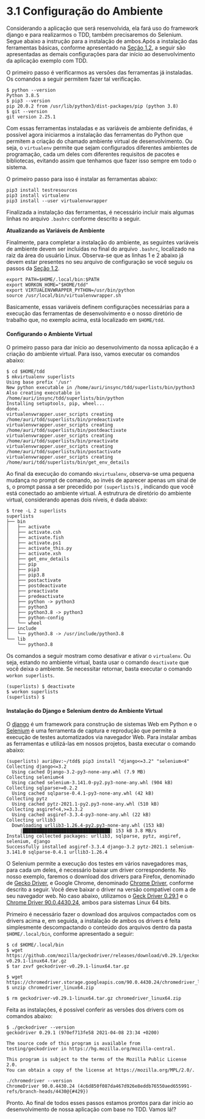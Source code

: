# 3.1 Configuração do Ambiente

Considerando a aplicação que será resenvolvida, ela fará uso do framework django e para realizarmos o TDD, também precisaremos do Selenium. Segue abaixo a instrução para a instalação de ambos.Após a instalação das ferramentas básicas, conforme apresentado na [Seção 1.2](../1-introducao/1-2-configuracao-inicial-do-ambiente.md), a seguir são apresentadas as demais configurações para dar início ao desenvolvimento da aplicação exemplo com TDD. 

O primeiro passo é verificarmos as versões das ferramentas já instaladas. Os comandos a seguir permitem fazer tal verificação.

```text
$ python --version
Python 3.8.5
$ pip3 --version
pip 20.0.2 from /usr/lib/python3/dist-packages/pip (python 3.8)
$ git --version
git version 2.25.1
```

Com essas ferramentas instaladas e as variáveis de ambiente definidas, é possível agora iniciarmos a instalação das ferramentas do Python que permitem a criação do chamado ambiente virtual de desenvolvimento. Ou seja, o `virtualenv` permite que sejam configurados diferentes ambientes de programação, cada um deles com diferentes requisitos de pacotes e bibliotecas, evitando assim que tenhamos que fazer isso sempre em todo o sistema.

O primeiro passo para isso é instalar as ferramentas abaixo:

```text
pip3 install testresources
pip3 install virtualenv
pip3 install --user virtualenvwrapper
```

Finalizada a instalação das ferramentas, é necessário incluir mais algumas linhas no arquivo `.bashrc` conforme descrito a seguir.

**Atualizando as Variáveis de Ambiente**

Finalmente, para completar a instalação do ambiente, as seguintes variáveis de ambiente devem ser incluídas no final do arquivo `.bashrc`, localizado na raiz da área do usuário Linux. Observa-se que as linhas 1 e 2 abaixo já devem estar presentes no seu arquivo de configuração se você seguiu os passos da [Seção 1.2](../1-introducao/1-2-configuracao-inicial-do-ambiente.md).

```text
export PATH=$HOME/.local/bin:$PATH
export WORKON_HOME="$HOME/tdd"
export VIRTUALENVWRAPPER_PYTHON=/usr/bin/python
source /usr/local/bin/virtualenvwrapper.sh
```

Basicamente, essas variáveis definem configurações necessárias para a execução das ferramentas de desenvolvimento e o nosso diretório de trabalho que, no exemplo acima, está localizado em `$HOME/tdd`.

#### Configurando o Ambiente Virtual

O primeiro passo para dar início ao desenvolvimento da nossa aplicação é a criação do ambiente virtual. Para isso, vamos executar os comandos abaixo:

```text
$ cd $HOME/tdd
$ mkvirtualenv superlists
Using base prefix '/usr'
New python executable in /home/auri/insync/tdd/superlists/bin/python3
Also creating executable in /home/auri/insync/tdd/superlists/bin/python
Installing setuptools, pip, wheel...
done.
virtualenvwrapper.user_scripts creating /home/auri/tdd/superlists/bin/predeactivate
virtualenvwrapper.user_scripts creating /home/auri/tdd/superlists/bin/postdeactivate
virtualenvwrapper.user_scripts creating /home/auri/tdd/superlists/bin/preactivate
virtualenvwrapper.user_scripts creating /home/auri/tdd/superlists/bin/postactivate
virtualenvwrapper.user_scripts creating /home/auri/tdd/superlists/bin/get_env_details
```

Ao final da execução do comando `mkvirtualenv`, observa-se uma pequena mudança no prompt de comando, ao invés de aparecer apenas um sinal de `$`, o prompt passa a ser precedido por `(superlists)$` , indicando que você está conectado ao ambiente virtual. A estrutrura de diretório do ambiente virtual, considerando apenas dois níveis, é dada abaixo:

```text
$ tree -L 2 superlists
superlists
├── bin
│   ├── activate
│   ├── activate.csh
│   ├── activate.fish
│   ├── activate.ps1
│   ├── activate_this.py
│   ├── activate.xsh
│   ├── get_env_details
│   ├── pip
│   ├── pip3
│   ├── pip3.8
│   ├── postactivate
│   ├── postdeactivate
│   ├── preactivate
│   ├── predeactivate
│   ├── python -> python3
│   ├── python3
│   ├── python3.8 -> python3
│   ├── python-config
│   └── wheel
├── include
│   └── python3.8 -> /usr/include/python3.8
└── lib
    └── python3.8
```

Os comandos a seguir mostram como desativar e ativar o `virtualenv`. Ou seja, estando no ambiente virtual, basta usar o comando `deactivate` que você deixa o ambiente. Se necessitar retornar, basta executar o comando `workon superlists`.

```text
(superlists) $ deactivate 
$ workon superlists
(superlists) $ 
```

#### Instalação do Django e Selenium dentro do Ambiente Virtual

O [django](https://www.djangoproject.com/) é um framework para construção de sistemas Web em Python e o [Selenium](https://selenium-python.readthedocs.io/) é uma ferramenta de captura e reprodução que permite a execução de testes automatizados via navegador Web. Para instalar ambas as ferramentas e utilizá-las em nossos projetos, basta executar o comando abaixo:

```text
(superlists) auri@av:~/tdd$ pip3 install "django<=3.2" "selenium<4"
Collecting django<=3.2
  Using cached Django-3.2-py3-none-any.whl (7.9 MB)
Collecting selenium<4
  Using cached selenium-3.141.0-py2.py3-none-any.whl (904 kB)
Collecting sqlparse>=0.2.2
  Using cached sqlparse-0.4.1-py3-none-any.whl (42 kB)
Collecting pytz
  Using cached pytz-2021.1-py2.py3-none-any.whl (510 kB)
Collecting asgiref<4,>=3.3.2
  Using cached asgiref-3.3.4-py3-none-any.whl (22 kB)
Collecting urllib3
  Downloading urllib3-1.26.4-py2.py3-none-any.whl (153 kB)
     |████████████████████████████████| 153 kB 3.8 MB/s 
Installing collected packages: urllib3, sqlparse, pytz, asgiref, selenium, django
Successfully installed asgiref-3.3.4 django-3.2 pytz-2021.1 selenium-3.141.0 sqlparse-0.4.1 urllib3-1.26.4
```

O Selenium permite a execução dos testes em vários navegadores mas, para cada um deles, é necessário baixar um driver correspondente. No nosso exemplo, faremos o download dos drivers para Firefox, denominado de [Gecko Driver](https://github.com/mozilla/geckodriver/releases), e Google Chrome, denominado [Chrome Driver](https://chromedriver.chromium.org/), conforme descrito a seguir. Você deve baixar o driver na versão compatível com a de seu navegador web. No caso abaixo, utilizamos o [Geck Driver 0.29.1](https://github.com/mozilla/geckodriver/releases) e o [Chrome Driver 90.0.4430.24](https://chromedriver.chromium.org/), ambos para sistemas Linux 64 bits.

Primeiro é necessário fazer o download dos arquivos compactados com os drivers acima e, em seguida, a instalação de ambos os drivers é feita simplesmente descompactando o conteúdo dos arquivos dentro da pasta `$HOME/.local/bin`, conforme apresentado a seguir:

```text
$ cd $HOME/.local/bin
$ wget https://github.com/mozilla/geckodriver/releases/download/v0.29.1/geckodriver-v0.29.1-linux64.tar.gz
$ tar zxvf geckodriver-v0.29.1-linux64.tar.gz 

$ wget https://chromedriver.storage.googleapis.com/90.0.4430.24/chromedriver_linux64.zip
$ unzip chromedriver_linux64.zip 

$ rm geckodriver-v0.29.1-linux64.tar.gz chromedriver_linux64.zip
```

Feita as instalações, é possível conferir as versões dos drivers com os comandos abaixo:

```text
$ ./geckodriver --version
geckodriver 0.29.1 (970ef713fe58 2021-04-08 23:34 +0200)

The source code of this program is available from
testing/geckodriver in https://hg.mozilla.org/mozilla-central.

This program is subject to the terms of the Mozilla Public License 2.0.
You can obtain a copy of the license at https://mozilla.org/MPL/2.0/.
```

```text
./chromedriver --version
ChromeDriver 90.0.4430.24 (4c6d850f087da467d926e8eddb76550aed655991-refs/branch-heads/4430@{#429})
```

Pronto. Ao final de todos esses passos estamos prontos para dar início ao desenvolvimento de nossa aplicação com base no TDD. Vamos lá!?

